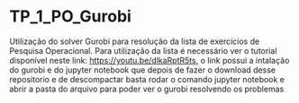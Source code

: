 # TP_1_PO_Gurobi
Utilização do solver Gurobi para resolução da lista de exercícios de Pesquisa Operacional. 
Para utilização da lista é necessário ver o tutorial disponível neste link: https://youtu.be/dlkaRptR5ts, o link possui a intalação do gurobi 
e do jupyter notebook que depois de fazer o download desse repositorio e de descompactar basta rodar o comando jupyter notebook e abrir a pasta do arquivo para poder ver o gurobi resolvendo os problemas
